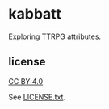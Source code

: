 
# kabbatt

Exploring TTRPG attributes.


## license


[CC BY 4.0](https://creativecommons.org/licenses/by/4.0/)

See [LICENSE.txt](LICENSE.txt).

